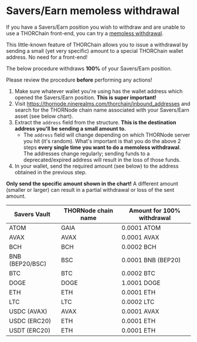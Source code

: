 # Savers/Earn memoless withdrawal

If you have a Savers/Earn position you wish to withdraw and are unable to use a
THORChain front-end, you can try a [memoless withdrawal].

This little-known feature of THORChain allows you to issue a withdrawal by
sending a small (yet very specific) amount to a special THORChain wallet
address.  No need for a front-end!

<div class="warning">
The below procedure withdraws <strong>100%</strong> of your Savers/Earn position.
<p></p>
Please review the procedure <strong>before</strong> performing any actions!
</div>

1. Make sure whatever wallet you're using has the wallet address which opened the Savers/Earn position.  **This is super important!**
1. Visit <https://thornode.ninerealms.com/thorchain/inbound_addresses> and search for the THORNode chain name associated with your Savers/Earn asset (see below chart).
1. Extract the `address` field from the structure.  **This is the destination address you'll be sending a small amount to.**
   - The `address` field will change depending on which THORNode server you hit (it's random).  What's important is that you do the above 2 steps **every single time you want to do a memoless withdrawal**.  The addresses change regularly; sending funds to a deprecated/expired address will result in the loss of those funds.
1. In your wallet, send the required amount (see below) to the address obtained in the previous step.

<div class="warning">
<strong>Only send the specific amount shown in the chart!</strong>  A different
amount (smaller or larger) can result in a partial withdrawal or loss of the
sent amount.
</div>

| Savers Vault     | THORNode chain name | Amount for 100% withdrawal |
| ---------------- | ------------------- | -------------------------- |
| ATOM             | GAIA                | 0.0001 ATOM                |
| AVAX             | AVAX                | 0.0001 AVAX                |
| BCH              | BCH                 | 0.0002 BCH                 |
| BNB (BEP20/BSC)  | BSC                 | 0.0001 BNB (BEP20)         |
| BTC              | BTC                 | 0.0002 BTC                 |
| DOGE             | DOGE                | 1.0001 DOGE                |
| ETH              | ETH                 | 0.0001 ETH                 |
| LTC              | LTC                 | 0.0002 LTC                 |
| USDC (AVAX)      | AVAX                | 0.0001 AVAX                |
| USDC (ERC20)     | ETH                 | 0.0001 ETH                 |
| USDT (ERC20)     | ETH                 | 0.0001 ETH                 |

[memoless withdrawal]: https://dev.thorchain.org/saving-guide/quickstart-guide.html#basic-mechanics
